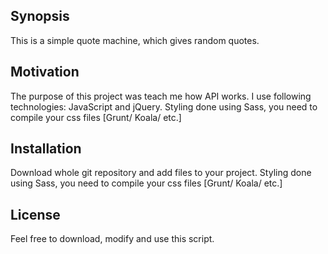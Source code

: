 ## Synopsis

This is a simple quote machine, which gives random quotes.

## Motivation

The purpose of this project was teach me how API works. I use following technologies: JavaScript and jQuery. Styling done using Sass, you need to compile your css files [Grunt/ Koala/ etc.]

## Installation

Download whole git repository and add files to your project. Styling done using Sass, you need to compile your css files [Grunt/ Koala/ etc.]

## License

Feel free to download, modify and use this script.
